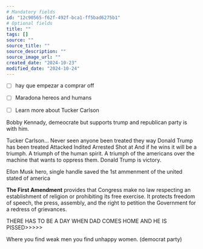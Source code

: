 ```yaml
---
# Mandatory fields
id: "12c90565-f62f-492f-bca1-ff5bad6275b1"
# Optional fields
title: ""
tags: []
source: ""
source_title: ""
source_description: ""
source_image_url: ""
created_date: "2024-10-23"
modified_date: "2024-10-24"
---
```

- [ ] hay que empezar a comprar off
- [ ] Maradona hereos and humans
- [ ] Learn more about Tucker Carlson


Bobby Kennady, demeocrate but supports trump and republican party is with him.

Tucker Carlson...
Never seen anyone been treated they way Donald Trump has been treated
	Attacked
	Indited 
	Arrested
	Shot at
And if he wins it will be a triumph. A triumph of the human spirit. A triumph of the americans over the machine that wants to oppress them. 
Donald Trump is victory.

Ellon Musk hero, single handle saved the 1st ammenment of the united stated of america

**The First Amendment** provides that Congress make no law respecting an establishment of religion or prohibiting its free exercise. It protects freedom of speech, the press, assembly, and the right to petition the Government for a redress of grievances.

THERE HAS TO BE A DAY WHEN DAD COMES HOME AND HE IS PISSED>>>>> 

Where you find weak men you find unhappy women. (democrat party)